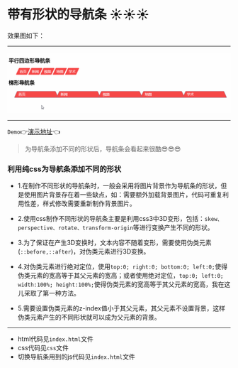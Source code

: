 # 带有形状的导航条 :sunny::sunny::sunny:

效果图如下：
***
![](img/daohang.gif)
***

`Demo`:point_right:[演示地址]():point_left:

>为导航条添加不同的形状后，导航条会看起来很酷:sunglasses::sunglasses::sunglasses:

### 利用纯css为导航条添加不同的形状

* 1.在制作不同形状的导航条时，一般会采用将图片背景作为导航条的形状，但是使用图片背景存在着一些缺点，如：需要额外加载背景图片，代码可重复利用性差，样式修改需要重新制作背景图片。

* 2.使用css制作不同形状的导航条主要是利用css3中3D变形，包括：```skew、perspective、rotate、transform-origin```等进行变换产生不同的形状。

* 3.为了保证在产生3D变换时，文本内容不随着变形，需要使用伪类元素(```::before,::after```)，对伪类元素进行3D变换。

* 4.对伪类元素进行绝对定位，使用```top:0; right:0; bottom:0; left:0;```使得伪类元素的宽高等于其父元素的宽高；或者使用绝对定位，```top:0; left:0; width:100%; height:100%;```使得伪类元素的宽高等于其父元素的宽高，我在这儿采取了第一种方法。

* 5.需要设置伪类元素的z-index值小于其父元素，其父元素不设置背景，这样伪类元素产生的不同形状就可以成为父元素的背景。

***

* html代码见`index.html`文件
* css代码见`css`文件
* 切换导航条用到的js代码见`index.html`文件
